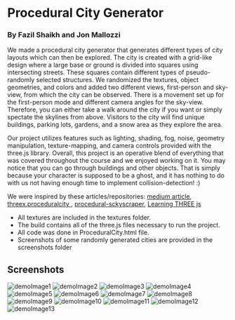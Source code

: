 # Procedural City Generator
### By Fazil Shaikh and Jon Mallozzi

We made a procedural city generator that generates different types of city layouts which can then be explored. The city is created with a grid-like design where a large base or ground is divided into squares using intersecting streets. These squares contain different types of pseudo-randomly selected structures. We randomized the textures, object geometries, and colors and added two different views, first-person and sky-view, from which the city can be observed. There is a movement set up for the first-person mode and different camera angles for the sky-view. Therefore, you can either take a walk around the city if you want or simply spectate the skylines from above. Visitors to the city will find unique buildings, parking lots, gardens, and a snow area as they explore the area. 

Our project utilizes features such as lighting, shading, fog, noise, geometry manipulation, texture-mapping, and camera controls provided with the three.js library. Overall, this project is an operative blend of everything that was covered throughout the course and we enjoyed working on it. You may notice that you can go through buildings and other objects. That is simply because your character is supposed to be a ghost, and it has nothing to do with us not having enough time to implement collision-detection! :)

We were inspired by these articles/repositories: [medium article](https://medium.com/@Rototu/making-a-procedural-skyscraper-city-generator-with-three-js-and-webgl2-8f8b721bd044),
[threex.proceduralcity
](https://github.com/jeromeetienne/threex.proceduralcity),
[procedural-sckyscraper](https://github.com/Rototu/procedural-sckyscraper-city-generator-and-shader/blob/master/main.js),
[Learning THREE js](http://learningthreejs.com/blog/2013/08/02/how-to-do-a-procedural-city-in-100lines/)

- All textures are included in the textures folder.<br/> 
- The build contains all of the three.js files necessary to run the project.<br/>
- All code was done in ProceduralCity.html file.<br/>
- Screenshots of some randomly generated cities are provided in the screenshots folder


## Screenshots

![demoImage1](screenshots/demoImage1.PNG)
![demoImage2](screenshots/demoImage2.PNG)
![demoImage3](screenshots/demoImage3.PNG)
![demoImage4](screenshots/demoImage4.PNG)
![demoImage5](screenshots/demoImage5.PNG)
![demoImage6](screenshots/demoImage6.PNG)
![demoImage7](screenshots/demoImage7.PNG)
![demoImage8](screenshots/demoImage8.PNG)
![demoImage9](screenshots/demoImage9.PNG)
![demoImage10](screenshots/demoImage10.PNG)
![demoImage11](screenshots/demoImage11.PNG)
![demoImage12](screenshots/demoImage12.PNG)
![demoImage13](screenshots/demoImage13.PNG)
